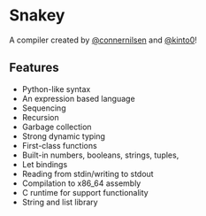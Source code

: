 # Snakey

A compiler created by [@connernilsen](https://github.com/connernilsen) and [@kinto0](https://github.com/kinto0)!

## Features
- Python-like syntax
- An expression based language
- Sequencing
- Recursion
- Garbage collection
- Strong dynamic typing
- First-class functions
- Built-in numbers, booleans, strings, tuples, 
- Let bindings
- Reading from stdin/writing to stdout
- Compilation to x86_64 assembly
- C runtime for support functionality
- String and list library
